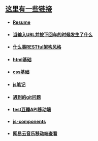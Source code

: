 ## [这里有一些链接](https://github.com/Composur/resume)


- #### __[Resume](https://github.com/Composur/resume/blob/master/blog/resume.md)__

- #### __[当输入URL并按下回车的时候发生了什么](https://github.com/Composur/resume/blob/master/blog/http.md)__

- #### __[什么事RESTful架构风格](https://github.com/Composur/resume/blob/master/blog/%E7%90%86%E8%A7%A3reset.md)__

- #### __[html基础](https://github.com/Composur/resume/blob/master/blog/html%E5%9F%BA%E7%A1%80.md)__
- #### __[css基础](https://github.com/Composur/resume/blob/master/blog/css.md)__
- #### __[js笔记](https://github.com/Composur/resume/blob/master/blog/js.md)__




- #### __[遇到的git问题](https://github.com/Composur/resume/blob/master/blog/git_reset.md)__

- #### __[test豆瓣API移动端](https://composur.github.io/resume/projects/douban-movie/index.html)__

- #### __[js-components](https://github.com/Composur/resume/tree/master/projects/js-component)__

- #### __[网易云音乐移动端查看](https://composur.github.io/resume/projects/music_163/index.html)__





